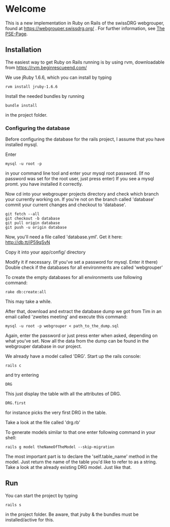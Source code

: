 # Welcome

This is a new implementation in Ruby on Rails of the swissDRG webgrouper, 
found at https://webgrouper.swissdrg.org/ . For further information, see [The PSE-Page](http://pym.unibe.ch/pse/wiki/doku.php?id=pse1:home).

## Installation

The easiest way to get Ruby on Rails running is by using rvm, downloadable from https://rvm.beginrescueend.com/

We use jRuby 1.6.6, which you can install by typing

	rvm install jruby-1.6.6
	
Install the needed bundles by running

	bundle install
	
in the project folder.

### Configuring the database

Before configuring the database for the rails project, I assume that you have installed mysql.

Enter
	
	mysql -u root -p

in your command line tool and enter your mysql root password. (If no password was set for the root user, just press enter)
If you see a mysql promt. you have installed it correctly.

Now cd into your webgrouper projects directory and check which branch your currently working on. If you're not on the 
branch called 'database' commit your current changes and checkout to 'database'.

	git fetch --all
	git checkout -b database
	git pull origin database
	git push -u origin database

Now, you'll need a file called 'database.yml'. Get it here: http://db.tt/jP59qSvN

Copy it into your app/config/ directory

Modify it if necessary. (If you've set a password for mysql. Enter it there)
Double check if the databases for all environments are called 'webgrouper'

To create the empty databases for all environments use following command:

	rake db:create:all

This may take a while.

After that, download and extract the database dump we got from Tim in an email called 'zweites meeting' and execute this command:

	mysql -u root -p webgrouper < path_to_the_dump.sql

Again, enter the password or just press enter when asked, depending on what you've set.
Now all the data from the dump can be found in the webgrouper database in our project.

We already have a model called 'DRG'. Start up the rails console:
	
	rails c

and try entering

	DRG

This just display the table with all the attributes of DRG.

	DRG.first

for instance picks the very first DRG in the table.

	
Take a look at the file called 'drg.rb'

To generate models similar to that one enter following command in your shell:

	rails g model theNameOfTheModel --skip-migration

The most important part is to declare the 'self.table_name' method in the model. Just return the name
of the table you'd like to refer to as a string. Take a look at the already existing DRG model. Just like that.

	
## Run

You can start the project by typing
	
	rails s

in the project folder. Be aware, that jruby & the bundles must be installed/active for this.
